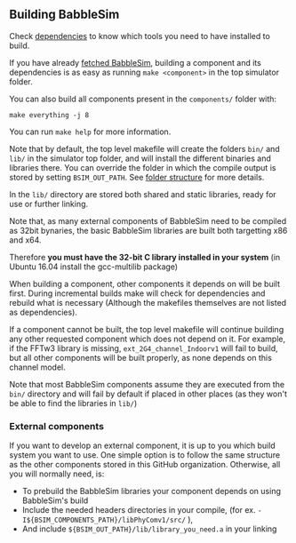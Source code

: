## Building BabbleSim

Check [dependencies](dependencies.md) to know which tools you need to have installed to build.

If you have already [fetched BabbleSim](fetching.md), building a
component and its dependencies is as easy as running
`make <component>` in the top simulator folder.

You can also build all components present in the `components/` folder with:

```
make everything -j 8
```

You can run `make help` for more information.

Note that by default, the top level makefile will create the folders
`bin/` and `lib/` in the simulator top folder, and will install the different
binaries and libraries there.
You can override the folder in which the compile output is stored by setting
`BSIM_OUT_PATH`.
See [folder structure](folder_structure_and_env.md) for more details.

In the `lib/` directory are stored both shared and static libraries, ready for
use or further linking.

Note that, as many external components of BabbleSim need to be compiled as 32bit
bynaries, the basic BabbleSim libraries are built both targetting x86 and x64.

Therefore **you must have the 32-bit C library installed in your system**
(in Ubuntu 16.04 install the gcc-multilib package)

When building a component, other components it depends on will be built first.
During incremental builds make will check for dependencies and rebuild what is
necessary (Although the makefiles themselves are not listed as dependencies).

If a component cannot be built, the top level makefile will continue building
any other requested component which does not depend on it. For example, if the
FFTw3 library is missing, `ext_2G4_channel_Indoorv1` will fail to build, but all
other components will be built properly, as none depends on this channel model.

Note that most BabbleSim components assume they are executed from the `bin/`
directory and will fail by default if placed in other places (as they
won't be able to find the libraries in `lib/`)

### External components

If you want to develop an external component, it is up to you which build system
you want to use. One simple option is to follow the same structure as the other
components stored in this GitHub organization.
Otherwise, all you will normally need, is:

* To prebuild the BabbleSim libraries your component depends on using
  BabbleSim's build
* Include the needed headers directories in your compile,
  (for ex. `-I${BSIM_COMPONENTS_PATH}/libPhyComv1/src/` ),
* And include `${BSIM_OUT_PATH}/lib/library_you_need.a` in your linking
